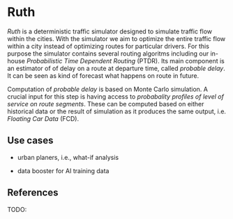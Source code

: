 # Ruth

_Ruth_ is a deterministic traffic simulator designed to simulate traffic flow within the cities. With the simulator we aim to optimize the entire traffic flow within a city instead of optimizing routes for particular drivers. For this purpose the simulator contains several routing algoritms including our in-house _Probabilistic Time Dependent Routing_ (PTDR). Its main component is an estimator of of delay on a route at departure time, called _probable delay_. It can be seen as kind of forecast what happens on route in future.

Computation of _probable delay_ is based on Monte Carlo simulation. A crucial input for this step is having access to _probabality profiles of level of service on route segments_. These can be computed based on either historical data or the result of simulation as it produces the same output, i.e. _Floating Car Data_ (FCD).

## Use cases

- urban planers, i.e., what-if analysis

- data booster for AI training data


## References
TODO:

